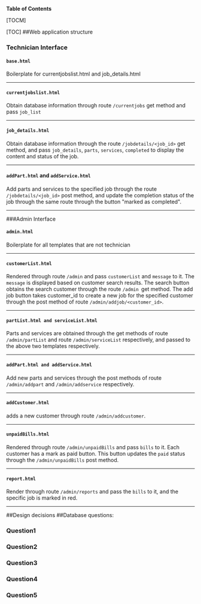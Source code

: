**Table of Contents**

[TOCM]

[TOC]
##Web application structure
### Technician Interface
#### `base.html`
Boilerplate for currentjobslist.html and job_details.html

------------
#### `currentjobslist.html`
Obtain database information through route `/currentjobs` get method and pass `job_list`

------------
#### `job_details.html`
Obtain database information through the route `/jobdetails/<job_id>` get method, and pass `job_details`, `parts`, `services`, `completed` to display the content and status of the job.

------------
#### `addPart.html` and `addService.html`
Add parts and services to the specified job through the route `/jobdetails/<job_id>` post method, and update the completion status of the job through the same route through the button "marked as completed".

------------
###Admin Interface
#### `admin.html`
Boilerplate for all templates that are not technician

------------
#### `customerList.html`
Rendered through route `/admin` and pass `customerList` and `message` to it. The `message` is displayed based on customer search results. The search button obtains the search customer through the route `/admin `get method.
The add job button takes customer_id to create a new job for the specified customer through the post method of route `/admin/addjob/<customer_id>`.

------------
#### `partList.html and serviceList.html`
Parts and services are obtained through the get methods of route `/admin/partList` and route `/admin/serviceList` respectively, and passed to the above two templates respectively.

------------
#### `addPart.html and addService.html`
Add new parts and services through the post methods of route `/admin/addpart` and `/admin/addservice` respectively.

------------
#### `addCustomer.html`
adds a new customer through route `/admin/addcustomer`.

------------
#### `unpaidBills.html`
Rendered through route `/admin/unpaidBills` and pass `bills` to it. Each customer has a mark as paid button. This button updates the `paid` status through the `/admin/unpaidBills` post method.

------------
#### `report.html`
Render through route `/admin/reports` and pass the `bills` to it, and the specific job is marked in red.

------------
##Design decisions
##Database questions:
### Question1
### Question2
### Question3
### Question4
### Question5